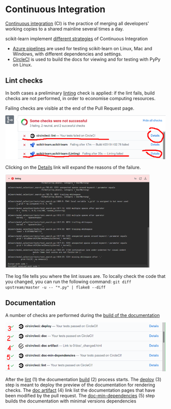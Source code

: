# Continuous Integration

[Continuous integration](https://en.wikipedia.org/wiki/Continuous_integration) (CI)
is the practice of merging all developers' working copies to a shared mainline several times a day.

scikit-learn implement [different strategies](https://scikit-learn.org/stable/developers/contributing.html#continuous-integration-ci) of Continuous Integration
- [Azure pipelines](https://azure.microsoft.com/en-us/services/devops/pipelines/) are used for testing scikit-learn on Linux, Mac and Windows, with different dependencies and settings.
- [CircleCI](https://circleci.com/) is used to build the docs for viewing and for testing with PyPy on Linux.

## Lint checks

In both cases a preliminary [linting](https://en.wikipedia.org/wiki/Lint_(software)) check is applied: if the lint fails,
build checks are not performed, in order to economise computing resources.

Failing checks are visible at the end of the Pull Request page.

![Failing lint check](images/linting-crop.png)

Clicking on the [Details](https://app.circleci.com/pipelines/github/scikit-learn/scikit-learn/jobs/81249) link will expand
the reasons of the failure.

<a href="https://app.circleci.com/pipelines/github/scikit-learn/scikit-learn/jobs/81249" target="_blank">
  <img src="images/cidoclint.png" width="90%" />
</a>

The log file tells you where the lint issues are.
To locally check the code that you changed, you can run the following command:
``
git diff upstream/master -u -- "*.py" | flake8 --diff
``

## Documentation

A number of checks are performed during the [build of the documentation](https://scikit-learn.org/stable/developers/contributing.html#documentation)

![CircleCI checks](images/circleci.png)

After the [lint](https://github.com/scikit-learn/scikit-learn/blob/98f0b832f8888ab2dd3a143ddd09525dd11f0479/.circleci/config.yml#L89) (1)
the documentation [build](https://github.com/scikit-learn/scikit-learn/blob/98f0b832f8888ab2dd3a143ddd09525dd11f0479/.circleci/config.yml#L49) (2) process starts.
The [deploy](https://github.com/scikit-learn/scikit-learn/blob/98f0b832f8888ab2dd3a143ddd09525dd11f0479/.circleci/config.yml#L118) (3) step is meant to deploy the preview of the documentation for rendering checks.
The [doc artifact](https://github.com/scikit-learn/scikit-learn/blob/98f0b832f8888ab2dd3a143ddd09525dd11f0479/.circleci/artifact_path) (4) link list the documentation pages that have been modified by the pull request. 
The [doc-min-dependencies](https://github.com/scikit-learn/scikit-learn/blob/98f0b832f8888ab2dd3a143ddd09525dd11f0479/.circleci/config.yml#L4) (5) step builds the documentation with minimal versions dependencies

